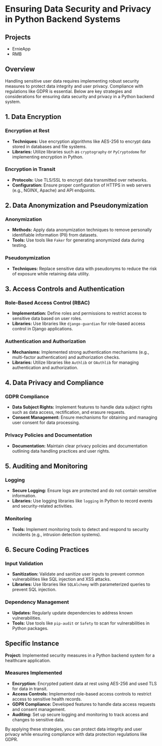 # Ensuring Data Security and Privacy in Python Backend Systems

## Projects

- ErnieApp
- RMB

## Overview

Handling sensitive user data requires implementing robust security measures to protect data integrity and user privacy. Compliance with regulations like GDPR is essential. Below are key strategies and considerations for ensuring data security and privacy in a Python backend system.

## 1. Data Encryption

### Encryption at Rest

- **Techniques:** Use encryption algorithms like AES-256 to encrypt data stored in databases and file systems.
- **Libraries:** Utilize libraries such as `cryptography` or `PyCryptodome` for implementing encryption in Python.

### Encryption in Transit

- **Protocols:** Use TLS/SSL to encrypt data transmitted over networks.
- **Configuration:** Ensure proper configuration of HTTPS in web servers (e.g., NGINX, Apache) and API endpoints.

## 2. Data Anonymization and Pseudonymization

### Anonymization

- **Methods:** Apply data anonymization techniques to remove personally identifiable information (PII) from datasets.
- **Tools:** Use tools like `Faker` for generating anonymized data during testing.

### Pseudonymization

- **Techniques:** Replace sensitive data with pseudonyms to reduce the risk of exposure while retaining data utility.

## 3. Access Controls and Authentication

### Role-Based Access Control (RBAC)

- **Implementation:** Define roles and permissions to restrict access to sensitive data based on user roles.
- **Libraries:** Use libraries like `django-guardian` for role-based access control in Django applications.

### Authentication and Authorization

- **Mechanisms:** Implemented strong authentication mechanisms (e.g., multi-factor authentication) and authorization checks.
- **Libraries:** Utilize libraries like `Authlib` or `OAuthlib` for managing authentication and authorization.

## 4. Data Privacy and Compliance

### GDPR Compliance

- **Data Subject Rights:** Implement features to handle data subject rights such as data access, rectification, and erasure requests.
- **Consent Management:** Ensure mechanisms for obtaining and managing user consent for data processing.

### Privacy Policies and Documentation

- **Documentation:** Maintain clear privacy policies and documentation outlining data handling practices and user rights.

## 5. Auditing and Monitoring

### Logging

- **Secure Logging:** Ensure logs are protected and do not contain sensitive information.
- **Libraries:** Use logging libraries like `logging` in Python to record events and security-related activities.

### Monitoring

- **Tools:** Implement monitoring tools to detect and respond to security incidents (e.g., intrusion detection systems).

## 6. Secure Coding Practices

### Input Validation

- **Sanitization:** Validate and sanitize user inputs to prevent common vulnerabilities like SQL injection and XSS attacks.
- **Libraries:** Use libraries like `SQLAlchemy` with parameterized queries to prevent SQL injection.

### Dependency Management

- **Updates:** Regularly update dependencies to address known vulnerabilities.
- **Tools:** Use tools like `pip-audit` or `Safety` to scan for vulnerabilities in Python packages.

## Specific Instance

**Project:** Implemented security measures in a Python backend system for a healthcare application.

### Measures Implemented

- **Encryption:** Encrypted patient data at rest using AES-256 and used TLS for data in transit.
- **Access Controls:** Implemented role-based access controls to restrict access to sensitive health records.
- **GDPR Compliance:** Developed features to handle data access requests and consent management.
- **Auditing:** Set up secure logging and monitoring to track access and changes to sensitive data.

By applying these strategies, you can protect data integrity and user privacy while ensuring compliance with data protection regulations like GDPR.
